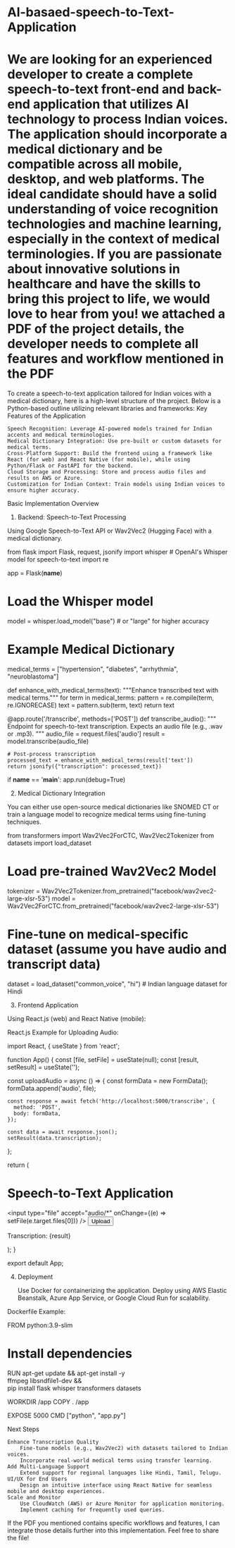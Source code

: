 # AI-basaed-speech-to-Text-Application


We are looking for an experienced developer to create a complete speech-to-text front-end and back-end application that utilizes AI technology to process Indian voices. The application should incorporate a medical dictionary and be compatible across all mobile, desktop, and web platforms. The ideal candidate should have a solid understanding of voice recognition technologies and machine learning, especially in the context of medical terminologies. If you are passionate about innovative solutions in healthcare and have the skills to bring this project to life, we would love to hear from you!
we attached a PDF of the project details, the developer needs to complete all features and workflow mentioned in the PDF
===================================
To create a speech-to-text application tailored for Indian voices with a medical dictionary, here is a high-level structure of the project. Below is a Python-based outline utilizing relevant libraries and frameworks:
Key Features of the Application

    Speech Recognition: Leverage AI-powered models trained for Indian accents and medical terminologies.
    Medical Dictionary Integration: Use pre-built or custom datasets for medical terms.
    Cross-Platform Support: Build the frontend using a framework like React (for web) and React Native (for mobile), while using Python/Flask or FastAPI for the backend.
    Cloud Storage and Processing: Store and process audio files and results on AWS or Azure.
    Customization for Indian Context: Train models using Indian voices to ensure higher accuracy.

Basic Implementation Overview
1. Backend: Speech-to-Text Processing

Using Google Speech-to-Text API or Wav2Vec2 (Hugging Face) with a medical dictionary.

from flask import Flask, request, jsonify
import whisper  # OpenAI's Whisper model for speech-to-text
import re

app = Flask(__name__)

# Load the Whisper model
model = whisper.load_model("base")  # or "large" for higher accuracy

# Example Medical Dictionary
medical_terms = ["hypertension", "diabetes", "arrhythmia", "neuroblastoma"]

def enhance_with_medical_terms(text):
    """Enhance transcribed text with medical terms."""
    for term in medical_terms:
        pattern = re.compile(term, re.IGNORECASE)
        text = pattern.sub(term, text)
    return text

@app.route('/transcribe', methods=['POST'])
def transcribe_audio():
    """
    Endpoint for speech-to-text transcription.
    Expects an audio file (e.g., .wav or .mp3).
    """
    audio_file = request.files['audio']
    result = model.transcribe(audio_file)

    # Post-process transcription
    processed_text = enhance_with_medical_terms(result['text'])
    return jsonify({"transcription": processed_text})

if __name__ == '__main__':
    app.run(debug=True)

2. Medical Dictionary Integration

You can either use open-source medical dictionaries like SNOMED CT or train a language model to recognize medical terms using fine-tuning techniques.

from transformers import Wav2Vec2ForCTC, Wav2Vec2Tokenizer
from datasets import load_dataset

# Load pre-trained Wav2Vec2 Model
tokenizer = Wav2Vec2Tokenizer.from_pretrained("facebook/wav2vec2-large-xlsr-53")
model = Wav2Vec2ForCTC.from_pretrained("facebook/wav2vec2-large-xlsr-53")

# Fine-tune on medical-specific dataset (assume you have audio and transcript data)
dataset = load_dataset("common_voice", "hi")  # Indian language dataset for Hindi

3. Frontend Application

Using React.js (web) and React Native (mobile):

React.js Example for Uploading Audio:

import React, { useState } from 'react';

function App() {
  const [file, setFile] = useState(null);
  const [result, setResult] = useState('');

  const uploadAudio = async () => {
    const formData = new FormData();
    formData.append('audio', file);

    const response = await fetch('http://localhost:5000/transcribe', {
      method: 'POST',
      body: formData,
    });

    const data = await response.json();
    setResult(data.transcription);
  };

  return (
    <div>
      <h1>Speech-to-Text Application</h1>
      <input type="file" accept="audio/*" onChange={(e) => setFile(e.target.files[0])} />
      <button onClick={uploadAudio}>Upload</button>
      <p>Transcription: {result}</p>
    </div>
  );
}

export default App;

4. Deployment

    Use Docker for containerizing the application.
    Deploy using AWS Elastic Beanstalk, Azure App Service, or Google Cloud Run for scalability.

Dockerfile Example:

FROM python:3.9-slim

# Install dependencies
RUN apt-get update && apt-get install -y \
    ffmpeg libsndfile1-dev && \
    pip install flask whisper transformers datasets

WORKDIR /app
COPY . /app

EXPOSE 5000
CMD ["python", "app.py"]

Next Steps

    Enhance Transcription Quality
        Fine-tune models (e.g., Wav2Vec2) with datasets tailored to Indian voices.
        Incorporate real-world medical terms using transfer learning.
    Add Multi-Language Support
        Extend support for regional languages like Hindi, Tamil, Telugu.
    UI/UX for End Users
        Design an intuitive interface using React Native for seamless mobile and desktop experiences.
    Scale and Monitor
        Use CloudWatch (AWS) or Azure Monitor for application monitoring.
        Implement caching for frequently used queries.

If the PDF you mentioned contains specific workflows and features, I can integrate those details further into this implementation. Feel free to share the file!
